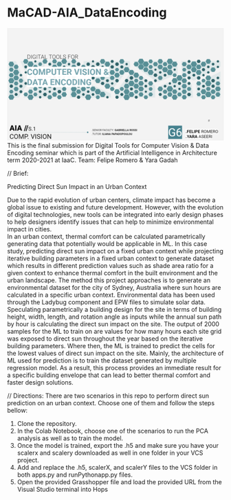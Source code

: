 # MaCAD-AIA_DataEncoding

<img src="./Projet_image.png">
 This is the final submission for Digital Tools for Computer Vision & Data Encoding seminar which is part of the Artificial Intelligence in Architecture term 2020-2021 at IaaC. Team: Felipe Romero & Yara Gadah
 
 

// Brief: 

Predicting Direct Sun Impact in an Urban Context 


Due to the rapid evolution of urban centers, climate impact has become a global issue to existing and future development. However, with the evolution of digital technologies, new tools can be integrated into early design phases to help designers identify issues that can help to minimize environmental impact in cities.   
In an urban context, thermal comfort can be calculated parametrically generating data that potentially would be applicable in ML. In this case study, predicting direct sun impact on a fixed urban context while projecting iterative building parameters in a fixed urban context to generate dataset which results in different prediction values such as shade area ratio for a given context to enhance thermal comfort in the built environment and the urban landscape. The method this project approaches is to generate an
environmental dataset for the city of Sydney, Australia where sun hours are calculated in a specific urban context. Environmental data has been used through the Ladybug component and EPW files to simulate solar data. Speculating parametrically a building design for the site in terms of building height, width, length, and rotation angle as inputs while the annual sun path by hour is calculating the direct sun impact on the site. The output of 2000 samples for the ML to train on are values for how many hours each site grid was exposed to direct sun throughout the year based on the iterative building parameters. Where then, the ML is trained to predict the cells for the lowest values of direct sun impact on the site. Mainly, the architecture of ML used for prediction is to train the dataset generated by multiple regression model.  As a result, this process provides an immediate result for a specific building envelope that can lead to better thermal comfort and faster design solutions. 


// Directions: 
There are two scenarios in this repo to perform direct sun prediction on an urban context. Choose one of them and follow the steps bellow: 
1.	 Clone the repository. 
2.	In the Colab Notebook, choose one of the scenarios to run the PCA analysis as well as to train the model. 
3.	Once the model is trained, export the .h5 and make sure you have your scalerx and scalery downloaded as well in one folder in your VCS project. 
4.	Add and replace the .h5, scalerX, and scalerY files to the VCS folder in both apps.py and runPythonapp.py files. 
5.	Open the provided Grasshopper file and load the provided URL from the Visual Studio terminal into Hops
